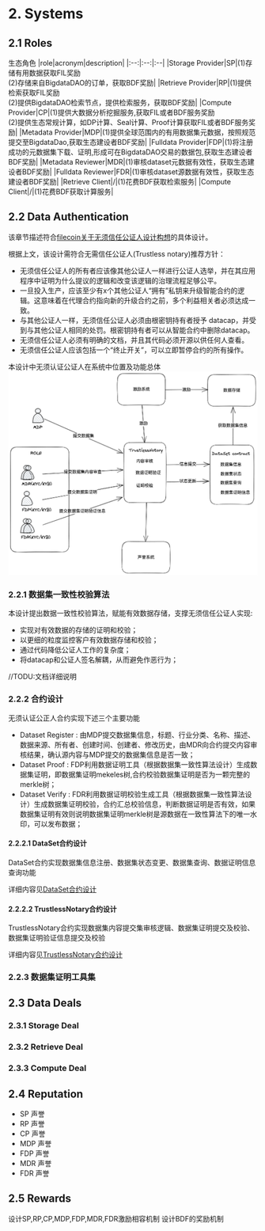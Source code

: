 # 2. Systems

## 2.1 Roles
生态角色
|role|acronym|description|
|:--:|:--:|:--|
|Storage Provider|SP|(1)存储有用数据获取FIL奖励<br>(2)存储来自BigdataDAO的订单，获取BDF奖励|
|Retrieve Provider|RP|(1)提供检索获取FIL奖励<br>(2)提供BigdataDAO检索节点，提供检索服务，获取BDF奖励|
|Compute Provider|CP|(1)提供大数据分析挖掘服务,获取FIL或者BDF服务奖励<br>(2)提供生态常规计算，如DP计算、Seal计算、Proof计算获取FIL或者BDF服务奖励|
|Metadata Provider|MDP|(1)提供全球范围内的有用数据集元数据，按照规范提交至BigdataDao,获取生态建设者BDF奖励|
|Fulldata Provider|FDP|(1)将注册成功的元数据集下载、证明,形成可在BigdataDAO交易的数据包,获取生态建设者BDF奖励|
|Metadata Reviewer|MDR|(1)审核dataset元数据有效性，获取生态建设者BDF奖励|
|Fulldata Reviewer|FDR|(1)审核dataset源数据有效性，获取生态建设者BDF奖励|
|Retrieve Client|/|(1)花费BDF获取检索服务|
|Compute Client|/|(1)花费BDF获取计算服务|

## 2.2 Data Authentication
该章节描述符合[filecoin关于无须信任公证人设计构想](https://medium.com/filecoin-plus/ideation-trustless-notary-design-space-guidelines-bc21f6d9d5f2)的具体设计。

根据上文，该设计需符合无需信任公证人(Trustless notary)推荐方针：

- 无须信任公证人的所有者应该像其他公证人一样进行公证人选举，并在其应用程序中证明为什么提议的逻辑和改变该逻辑的治理流程足够公平。
- 一旦投入生产，应该至少有x个其他公证人“拥有”私钥来升级智能合约的逻辑。这意味着在代理合约指向新的升级合约之前，多个利益相关者必须达成一致。
- 与其他公证人一样，无须信任公证人必须由根密钥持有者授予 datacap，并受到与其他公证人相同的处罚。根密钥持有者可以从智能合约中删除datacap。
- 无须信任公证人必须有明确的文档，并且其代码必须开源以供任何人查看。
- 无须信任公证人应该包括一个“终止开关”，可以立即暂停合约的所有操作。

本设计中无须认证公证人在系统中位置及功能总体
![img](./dataAuthentication/img/trustlessnotory.png)

### 2.2.1 数据集一致性校验算法

本设计提出数据一致性校验算法，赋能有效数据存储，支撑无须信任公证人实现:
- 实现对有效数据的存储的证明和校验；
- 以更细的粒度监控客户有效数据存储和校验；
- 通过代码降低公证人工作的复杂度；
- 将datacap和公证人签名解耦，从而避免作恶行为；

//TODU:文档详细说明

### 2.2.2 合约设计
无须认证公正人合约实现下述三个主要功能
- Dataset Register : 由MDP提交数据集信息，标题、行业分类、名称、描述、数据来源、所有者、创建时间、创建者、修改历史，由MDR向合约提交内容审核结果，确认源内容与MDP提交的数据集信息是否一致；
- Dataset Proof : FDP利用数据证明工具（根据数据集一致性算法设计）生成数据集证明，即数据集证明mekeles树,合约校验数据集证明是否为一颗完整的merkle树；
- Dataset Verify : FDR利用数据证明校验生成工具（根据数据集一致性算法设计）生成数据集证明校验，合约汇总校验信息，判断数据证明是否有效，如果数据集证明有效则说明数据集证明merkle树是源数据在一致性算法下的唯一水印，可以发布数据；
  
#### 2.2.2.1 DataSet合约设计
DataSet合约实现数据集信息注册、数据集状态变更、数据集查询、数据证明信息查询功能

详细内容见[DataSet合约设计](./dataAuthentication/README.md#dataset合约设计)

#### 2.2.2.2 TrustlessNotary合约设计
TrustlessNotary合约实现数据集内容提交集审核逻辑、数据集证明提交及校验、数据集证明验证信息提交及校验

详细内容见[TrustlessNotary合约设计](./dataAuthentication/README.md#trustlessnotary合约设计)

### 2.2.3 数据集证明工具集


## 2.3 Data Deals

### 2.3.1 Storage Deal

### 2.3.2 Retrieve Deal

### 2.3.3 Compute Deal

## 2.4 Reputation
- SP 声誉
- RP 声誉
- CP 声誉
- MDP 声誉
- FDP 声誉
- MDR 声誉
- FDR 声誉

## 2.5 Rewards
设计SP,RP,CP,MDP,FDP,MDR,FDR激励相容机制
设计BDF的奖励机制